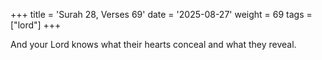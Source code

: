 +++
title = 'Surah 28, Verses 69'
date = '2025-08-27'
weight = 69
tags = ["lord"]
+++

And your Lord knows what their hearts conceal and what they reveal.